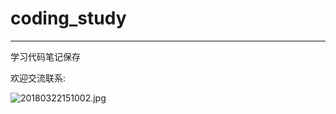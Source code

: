 # coding_study

---

学习代码笔记保存

欢迎交流联系:

![20180322151002.jpg](https://upload-images.jianshu.io/upload_images/10402860-742060cf65b3553e.jpg?imageMogr2/auto-orient/strip%7CimageView2/2/w/1240)
